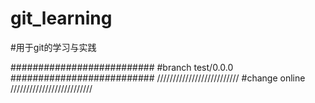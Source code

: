 # git_learning
#用于git的学习与实践


##########################
#branch test/0.0.0
##########################
//////////////////////////
#change online
//////////////////////////
